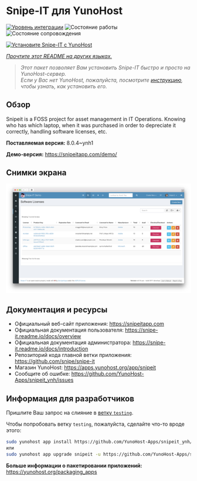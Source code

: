 <!--
Важно: этот README был автоматически сгенерирован <https://github.com/YunoHost/apps/tree/master/tools/readme_generator>
Он НЕ ДОЛЖЕН редактироваться вручную.
-->

# Snipe-IT для YunoHost

[![Уровень интеграции](https://apps.yunohost.org/badge/integration/snipeit)](https://ci-apps.yunohost.org/ci/apps/snipeit/)
![Состояние работы](https://apps.yunohost.org/badge/state/snipeit)
![Состояние сопровождения](https://apps.yunohost.org/badge/maintained/snipeit)

[![Установите Snipe-IT с YunoHost](https://install-app.yunohost.org/install-with-yunohost.svg)](https://install-app.yunohost.org/?app=snipeit)

*[Прочтите этот README на других языках.](./ALL_README.md)*

> *Этот пакет позволяет Вам установить Snipe-IT быстро и просто на YunoHost-сервер.*  
> *Если у Вас нет YunoHost, пожалуйста, посмотрите [инструкцию](https://yunohost.org/install), чтобы узнать, как установить его.*

## Обзор

Snipeit is a FOSS project for asset management in IT Operations. Knowing who has which laptop, when it was purchased in order to depreciate it correctly, handling software licenses, etc.

**Поставляемая версия:** 8.0.4~ynh1

**Демо-версия:** <https://snipeitapp.com/demo/>

## Снимки экрана

![Снимок экрана Snipe-IT](./doc/screenshots/screenshot.png)

## Документация и ресурсы

- Официальный веб-сайт приложения: <https://snipeitapp.com>
- Официальная документация пользователя: <https://snipe-it.readme.io/docs/overview>
- Официальная документация администратора: <https://snipe-it.readme.io/docs/introduction>
- Репозиторий кода главной ветки приложения: <https://github.com/snipe/snipe-it>
- Магазин YunoHost: <https://apps.yunohost.org/app/snipeit>
- Сообщите об ошибке: <https://github.com/YunoHost-Apps/snipeit_ynh/issues>

## Информация для разработчиков

Пришлите Ваш запрос на слияние в [ветку `testing`](https://github.com/YunoHost-Apps/snipeit_ynh/tree/testing).

Чтобы попробовать ветку `testing`, пожалуйста, сделайте что-то вроде этого:

```bash
sudo yunohost app install https://github.com/YunoHost-Apps/snipeit_ynh/tree/testing --debug
или
sudo yunohost app upgrade snipeit -u https://github.com/YunoHost-Apps/snipeit_ynh/tree/testing --debug
```

**Больше информации о пакетировании приложений:** <https://yunohost.org/packaging_apps>
